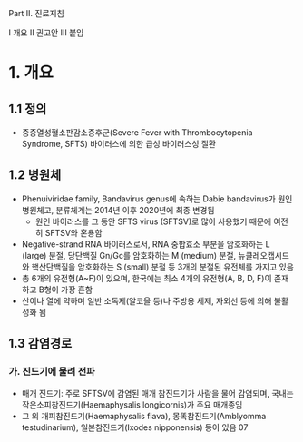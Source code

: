Part II. 진료지침

I 개요
II 권고안
III 붙임

# 1. 개요

## 1.1 정의
- 중증열성혈소판감소증후군(Severe Fever with Thrombocytopenia Syndrome, SFTS) 바이러스에 의한 급성 바이러스성 질환

## 1.2 병원체
- Phenuiviridae family, Bandavirus genus에 속하는 Dabie bandavirus가 원인 병원체고, 분류체계는 2014년 이후 2020년에 최종 변경됨
  * 원인 바이러스를 그 동안 SFTS virus (SFTSV)로 많이 사용했기 때문에 여전히 SFTSV와 혼용함
- Negative-strand RNA 바이러스로서, RNA 중합효소 부분을 암호화하는 L (large) 분절, 당단백질 Gn/Gc를 암호화하는 M (medium) 분절, 뉴클레오캡시드와 핵산단백질을 암호화하는 S (small) 분절 등 3개의 분절된 유전체를 가지고 있음
- 총 6개의 유전형(A~F)이 있으며, 한국에는 최소 4개의 유전형(A, B, D, F)이 존재하고 B형이 가장 흔함
- 산이나 열에 약하며 일반 소독제(알코올 등)나 주방용 세제, 자외선 등에 의해 불활성화 됨

## 1.3 감염경로

### 가. 진드기에 물려 전파
- 매개 진드기: 주로 SFTSV에 감염된 매개 참진드기가 사람을 물어 감염되며, 국내는 작은소피참진드기(Haemaphysalis longicornis)가 주요 매개종임
- 그 외 개피참진드기(Haemaphysalis flava), 몽똑참진드기(Amblyomma testudinarium), 일본참진드기(Ixodes nipponensis) 등이 있음
<PAGE>07